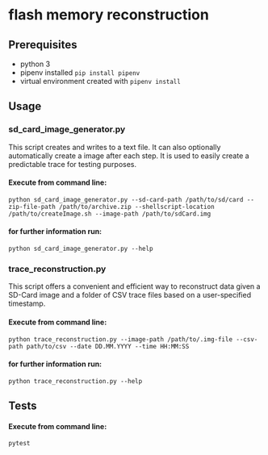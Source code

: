 # flash memory reconstruction

## Prerequisites
* python 3
* pipenv installed ``pip install pipenv``
* virtual environment created with ``pipenv install``


## Usage
### sd_card_image_generator.py
This script creates and writes to a text file. It can also optionally automatically create a image after each step. It is used to easily create a predictable trace for testing purposes.
#### Execute from command line:
````
python sd_card_image_generator.py --sd-card-path /path/to/sd/card --zip-file-path /path/to/archive.zip --shellscript-location /path/to/createImage.sh --image-path /path/to/sdCard.img
````
#### for further information run:
````
python sd_card_image_generator.py --help
````

### trace_reconstruction.py
This script offers a convenient and efficient way to reconstruct data given a SD-Card image and a folder of CSV trace files based on a user-specified timestamp.
#### Execute from command line:
````
python trace_reconstruction.py --image-path /path/to/.img-file --csv-path path/to/csv --date DD.MM.YYYY --time HH:MM:SS
````
#### for further information run:
````
python trace_reconstruction.py --help
````
## Tests
#### Execute from command line: 
````
pytest
````